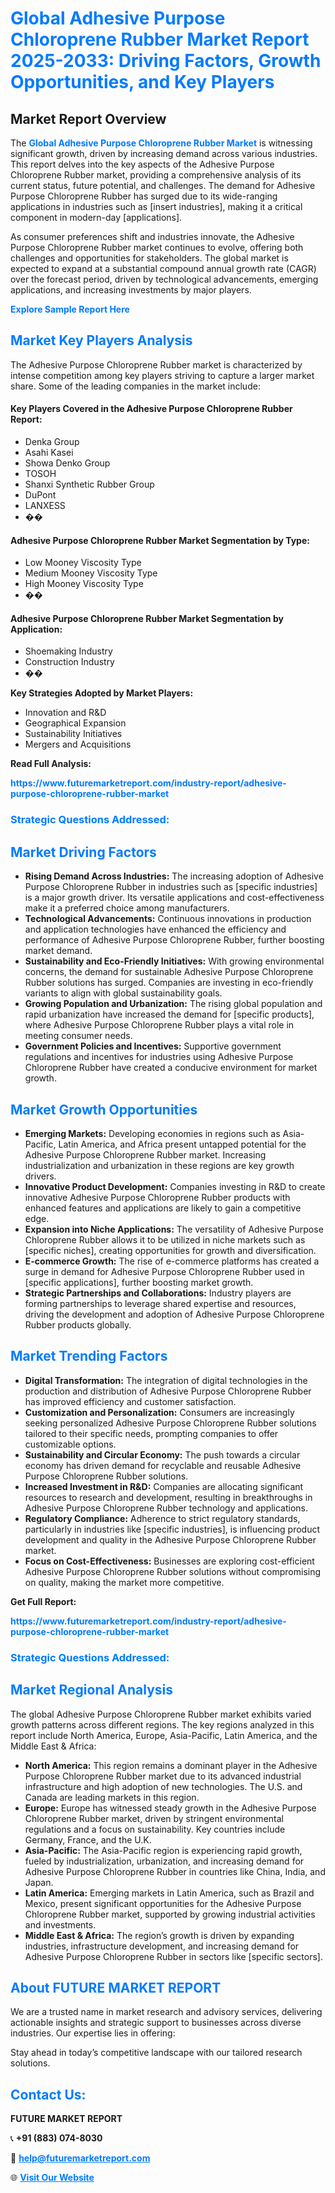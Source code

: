 <h1 style="color: #007BFF;">Global Adhesive Purpose Chloroprene Rubber Market Report 2025-2033: Driving Factors, Growth Opportunities, and Key Players</h1>

<section id="overview">
<h2>Market Report Overview</h2>
<p>The <a href="https://www.futuremarketreport.com/industry-report/adhesive-purpose-chloroprene-rubber-market" style="color: #007BFF; text-decoration: none;"><strong>Global Adhesive Purpose Chloroprene Rubber Market</strong></a> is witnessing significant growth, driven by increasing demand across various industries. This report delves into the key aspects of the Adhesive Purpose Chloroprene Rubber market, providing a comprehensive analysis of its current status, future potential, and challenges. The demand for Adhesive Purpose Chloroprene Rubber has surged due to its wide-ranging applications in industries such as [insert industries], making it a critical component in modern-day [applications].</p>
<p>As consumer preferences shift and industries innovate, the Adhesive Purpose Chloroprene Rubber market continues to evolve, offering both challenges and opportunities for stakeholders. The global market is expected to expand at a substantial compound annual growth rate (CAGR) over the forecast period, driven by technological advancements, emerging applications, and increasing investments by major players.</p>
</section>

<section id="overview">
<p><a href="https://www.futuremarketreport.com/request-sample/reportId=118811" style="color: #007BFF; text-decoration: none;"><strong>Explore Sample Report Here</strong></a></p>
</section>

<section id="key-players">
<h2 style="color: #007BFF;">Market Key Players Analysis</h2>
<p>The Adhesive Purpose Chloroprene Rubber market is characterized by intense competition among key players striving to capture a larger market share. Some of the leading companies in the market include:</p>
<h4>Key Players Covered in the Adhesive Purpose Chloroprene Rubber Report:</h4>
<ul><li>Denka Group</li><li>Asahi Kasei</li><li>Showa Denko Group</li><li>TOSOH</li><li>Shanxi Synthetic Rubber Group</li><li>DuPont</li><li>LANXESS</li><li>��</li></ul>
<h4>Adhesive Purpose Chloroprene Rubber Market Segmentation by Type:</h4>
<ul><li>Low Mooney Viscosity Type</li><li>Medium Mooney Viscosity Type</li><li>High Mooney Viscosity Type</li><li>��</li></ul>

<h4>Adhesive Purpose Chloroprene Rubber Market Segmentation by Application:</h4>
<ul><li>Shoemaking Industry</li><li>Construction Industry</li><li>��</li></ul>
<p><strong>Key Strategies Adopted by Market Players:</strong></p>
<ul>
<li>Innovation and R&D</li>
<li>Geographical Expansion</li>
<li>Sustainability Initiatives</li>
<li>Mergers and Acquisitions</li>
</ul>
</section>

<section>
<p><strong>Read Full Analysis: </strong></p><a href="https://www.futuremarketreport.com/industry-report/adhesive-purpose-chloroprene-rubber-market" style="color: #007BFF; text-decoration: none;"><strong>https://www.futuremarketreport.com/industry-report/adhesive-purpose-chloroprene-rubber-market</strong></a>
<h3 style="color: #007BFF;">Strategic Questions Addressed:</h3>
</section>

<section id="driving-factors">
<h2 style="color: #007BFF;">Market Driving Factors</h2>
<ul>
<li><strong>Rising Demand Across Industries:</strong> The increasing adoption of Adhesive Purpose Chloroprene Rubber in industries such as [specific industries] is a major growth driver. Its versatile applications and cost-effectiveness make it a preferred choice among manufacturers.</li>
<li><strong>Technological Advancements:</strong> Continuous innovations in production and application technologies have enhanced the efficiency and performance of Adhesive Purpose Chloroprene Rubber, further boosting market demand.</li>
<li><strong>Sustainability and Eco-Friendly Initiatives:</strong> With growing environmental concerns, the demand for sustainable Adhesive Purpose Chloroprene Rubber solutions has surged. Companies are investing in eco-friendly variants to align with global sustainability goals.</li>
<li><strong>Growing Population and Urbanization:</strong> The rising global population and rapid urbanization have increased the demand for [specific products], where Adhesive Purpose Chloroprene Rubber plays a vital role in meeting consumer needs.</li>
<li><strong>Government Policies and Incentives:</strong> Supportive government regulations and incentives for industries using Adhesive Purpose Chloroprene Rubber have created a conducive environment for market growth.</li>
</ul>
</section>

<section id="growth-opportunities">
<h2 style="color: #007BFF;">Market Growth Opportunities</h2>
<ul>
<li><strong>Emerging Markets:</strong> Developing economies in regions such as Asia-Pacific, Latin America, and Africa present untapped potential for the Adhesive Purpose Chloroprene Rubber market. Increasing industrialization and urbanization in these regions are key growth drivers.</li>
<li><strong>Innovative Product Development:</strong> Companies investing in R&D to create innovative Adhesive Purpose Chloroprene Rubber products with enhanced features and applications are likely to gain a competitive edge.</li>
<li><strong>Expansion into Niche Applications:</strong> The versatility of Adhesive Purpose Chloroprene Rubber allows it to be utilized in niche markets such as [specific niches], creating opportunities for growth and diversification.</li>
<li><strong>E-commerce Growth:</strong> The rise of e-commerce platforms has created a surge in demand for Adhesive Purpose Chloroprene Rubber used in [specific applications], further boosting market growth.</li>
<li><strong>Strategic Partnerships and Collaborations:</strong> Industry players are forming partnerships to leverage shared expertise and resources, driving the development and adoption of Adhesive Purpose Chloroprene Rubber products globally.</li>
</ul>
</section>

<section id="trending-factors">
<h2 style="color: #007BFF;">Market Trending Factors</h2>
<ul>
<li><strong>Digital Transformation:</strong> The integration of digital technologies in the production and distribution of Adhesive Purpose Chloroprene Rubber has improved efficiency and customer satisfaction.</li>
<li><strong>Customization and Personalization:</strong> Consumers are increasingly seeking personalized Adhesive Purpose Chloroprene Rubber solutions tailored to their specific needs, prompting companies to offer customizable options.</li>
<li><strong>Sustainability and Circular Economy:</strong> The push towards a circular economy has driven demand for recyclable and reusable Adhesive Purpose Chloroprene Rubber solutions.</li>
<li><strong>Increased Investment in R&D:</strong> Companies are allocating significant resources to research and development, resulting in breakthroughs in Adhesive Purpose Chloroprene Rubber technology and applications.</li>
<li><strong>Regulatory Compliance:</strong> Adherence to strict regulatory standards, particularly in industries like [specific industries], is influencing product development and quality in the Adhesive Purpose Chloroprene Rubber market.</li>
<li><strong>Focus on Cost-Effectiveness:</strong> Businesses are exploring cost-efficient Adhesive Purpose Chloroprene Rubber solutions without compromising on quality, making the market more competitive.</li>
</ul>
</section>

<section>
<p><strong>Get Full Report: </strong></p><a href="https://www.futuremarketreport.com/industry-report/adhesive-purpose-chloroprene-rubber-market" style="color: #007BFF; text-decoration: none;"><strong>https://www.futuremarketreport.com/industry-report/adhesive-purpose-chloroprene-rubber-market</strong></a>
<h3 style="color: #007BFF;">Strategic Questions Addressed:</h3>
</section>


<section id="regional-analysis">
<h2 style="color: #007BFF;">Market Regional Analysis</h2>
<p>The global Adhesive Purpose Chloroprene Rubber market exhibits varied growth patterns across different regions. The key regions analyzed in this report include North America, Europe, Asia-Pacific, Latin America, and the Middle East & Africa:</p>
<ul>
<li><strong>North America:</strong> This region remains a dominant player in the Adhesive Purpose Chloroprene Rubber market due to its advanced industrial infrastructure and high adoption of new technologies. The U.S. and Canada are leading markets in this region.</li>
<li><strong>Europe:</strong> Europe has witnessed steady growth in the Adhesive Purpose Chloroprene Rubber market, driven by stringent environmental regulations and a focus on sustainability. Key countries include Germany, France, and the U.K.</li>
<li><strong>Asia-Pacific:</strong> The Asia-Pacific region is experiencing rapid growth, fueled by industrialization, urbanization, and increasing demand for Adhesive Purpose Chloroprene Rubber in countries like China, India, and Japan.</li>
<li><strong>Latin America:</strong> Emerging markets in Latin America, such as Brazil and Mexico, present significant opportunities for the Adhesive Purpose Chloroprene Rubber market, supported by growing industrial activities and investments.</li>
<li><strong>Middle East & Africa:</strong> The region’s growth is driven by expanding industries, infrastructure development, and increasing demand for Adhesive Purpose Chloroprene Rubber in sectors like [specific sectors].</li>
</ul>
</section>

<footer>
<h2 style="color: #007BFF;">About FUTURE MARKET REPORT</h2>
<p>We are a trusted name in market research and advisory services, delivering actionable insights and strategic support to businesses across diverse industries. Our expertise lies in offering:</p>

<p>Stay ahead in today’s competitive landscape with our tailored research solutions.</p>

<h2 style="color: #007BFF;">Contact Us:</h2>
<p><strong>FUTURE MARKET REPORT</strong></p>
<p>📞 <strong>+91 (883) 074-8030</strong></p>
<p>📧 <strong><a href="mailto:help@futuremarketreport.com" style="color: #007BFF;">help@futuremarketreport.com</a></strong></p>
<p>🌐 <strong><a href="https://www.futuremarketreport.com/" style="color: #007BFF;">Visit Our Website</a></strong></p>
</footer>